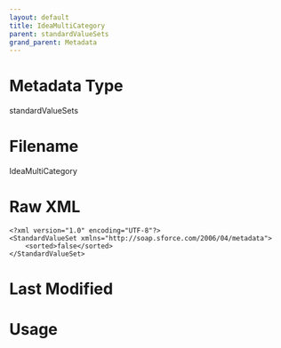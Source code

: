 ```yaml
---
layout: default
title: IdeaMultiCategory
parent: standardValueSets
grand_parent: Metadata
---
```

# Metadata Type
standardValueSets


# Filename 
IdeaMultiCategory


# Raw XML
```
<?xml version="1.0" encoding="UTF-8"?>
<StandardValueSet xmlns="http://soap.sforce.com/2006/04/metadata">
    <sorted>false</sorted>
</StandardValueSet>
```


# Last Modified


# Usage

